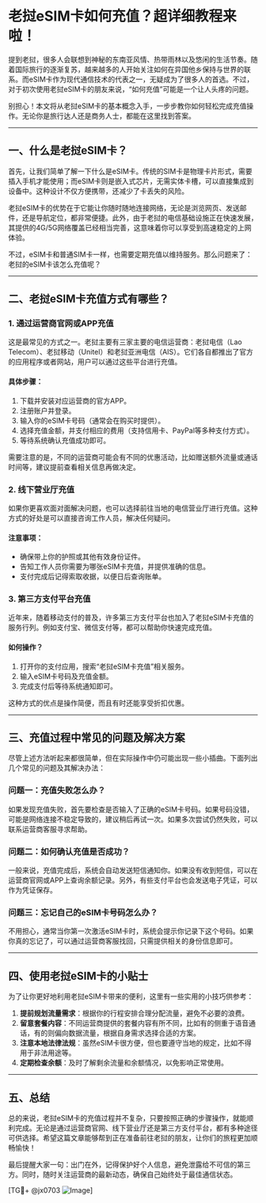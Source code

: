 # 老挝eSIM卡如何充值？超详细教程来啦！

提到老挝，很多人会联想到神秘的东南亚风情、热带雨林以及悠闲的生活节奏。随着国际旅行的逐渐复苏，越来越多的人开始关注如何在异国他乡保持与世界的联系。而eSIM卡作为现代通信技术的代表之一，无疑成为了很多人的首选。不过，对于初次使用老挝eSIM卡的朋友来说，“如何充值”可能是一个让人头疼的问题。

别担心！本文将从老挝eSIM卡的基本概念入手，一步步教你如何轻松完成充值操作。无论你是旅行达人还是商务人士，都能在这里找到答案。

---

## 一、什么是老挝eSIM卡？

首先，让我们简单了解一下什么是eSIM卡。传统的SIM卡是物理卡片形式，需要插入手机才能使用；而eSIM卡则是嵌入式芯片，无需实体卡槽，可以直接集成到设备中。这种设计不仅方便携带，还减少了卡丢失的风险。

老挝eSIM卡的优势在于它能让你随时随地连接网络，无论是浏览网页、发送邮件，还是导航定位，都非常便捷。此外，由于老挝的电信基础设施正在快速发展，其提供的4G/5G网络覆盖已经相当完善，这意味着你可以享受到高速稳定的上网体验。

不过，eSIM卡和普通SIM卡一样，也需要定期充值以维持服务。那么问题来了：老挝的eSIM卡该怎么充值呢？

---

## 二、老挝eSIM卡充值方式有哪些？

### 1. **通过运营商官网或APP充值**
这是最常见的方式之一。老挝主要有三家主要的电信运营商：老挝电信（Lao Telecom）、老挝移动（Unitel）和老挝亚洲电信（AIS）。它们各自都推出了官方的应用程序或者网站，用户可以通过这些平台进行充值。

#### 具体步骤：
1. 下载并安装对应运营商的官方APP。
2. 注册账户并登录。
3. 输入你的eSIM卡号码（通常会在购买时提供）。
4. 选择充值金额，并支付相应的费用（支持信用卡、PayPal等多种支付方式）。
5. 等待系统确认充值成功即可。

需要注意的是，不同的运营商可能会有不同的优惠活动，比如赠送额外流量或通话时间等，建议提前查看相关信息再做决定。

### 2. **线下营业厅充值**
如果你更喜欢面对面解决问题，也可以选择前往当地的电信营业厅进行充值。这种方式的好处是可以直接咨询工作人员，解决任何疑问。

#### 注意事项：
- 确保带上你的护照或其他有效身份证件。
- 告知工作人员你需要为哪张eSIM卡充值，并提供准确的信息。
- 支付完成后记得索取收据，以便日后查询账单。

### 3. **第三方支付平台充值**
近年来，随着移动支付的普及，许多第三方支付平台也加入了老挝eSIM卡充值的服务行列。例如支付宝、微信支付等，都可以帮助你快速完成充值。

#### 如何操作？
1. 打开你的支付应用，搜索“老挝eSIM卡充值”相关服务。
2. 输入eSIM卡号码及充值金额。
3. 完成支付后等待系统通知即可。

这种方式的优点是操作简便，而且有时还能享受折扣优惠。

---

## 三、充值过程中常见的问题及解决方案

尽管上述方法听起来都很简单，但在实际操作中仍可能出现一些小插曲。下面列出几个常见的问题及其解决办法：

### 问题一：充值失败怎么办？
如果发现充值失败，首先要检查是否输入了正确的eSIM卡号码。如果号码没错，可能是网络连接不稳定导致的，建议稍后再试一次。如果多次尝试仍然失败，可以联系运营商客服寻求帮助。

### 问题二：如何确认充值是否成功？
一般来说，充值完成后，系统会自动发送短信通知你。如果没有收到短信，可以在运营商官网或APP上查询余额记录。另外，有些支付平台也会发送电子凭证，可以作为凭证保存。

### 问题三：忘记自己的eSIM卡号码怎么办？
不用担心，通常当你第一次激活eSIM卡时，系统会提示你记录下这个号码。如果你真的忘记了，可以通过运营商客服找回，只需提供相关的身份信息即可。

---

## 四、使用老挝eSIM卡的小贴士

为了让你更好地利用老挝eSIM卡带来的便利，这里有一些实用的小技巧供参考：

1. **提前规划流量需求**：根据你的行程安排合理分配流量，避免不必要的浪费。
2. **留意套餐内容**：不同运营商提供的套餐内容有所不同，比如有的侧重于语音通话，有的则偏向数据流量，根据自身需求选择合适的方案。
3. **注意本地法律法规**：虽然eSIM卡很方便，但也要遵守当地的规定，比如不得用于非法用途等。
4. **定期检查余额**：及时了解剩余流量和余额情况，以免影响正常使用。

---

## 五、总结

总的来说，老挝eSIM卡的充值过程并不复杂，只要按照正确的步骤操作，就能顺利完成。无论是通过运营商官网、线下营业厅还是第三方支付平台，都有多种途径可供选择。希望这篇文章能够帮到正在准备前往老挝的朋友，让你们的旅程更加顺畅愉快！

最后提醒大家一句：出门在外，记得保护好个人信息，避免泄露给不可信的第三方。同时，随时关注运营商的最新动态，确保自己始终处于最佳通信状态。

[TG💪+ @jx0703 ![Image](https://github.com/user-attachments/assets/dbca1d08-cadb-493c-b0ec-ad6f7a83f270)]